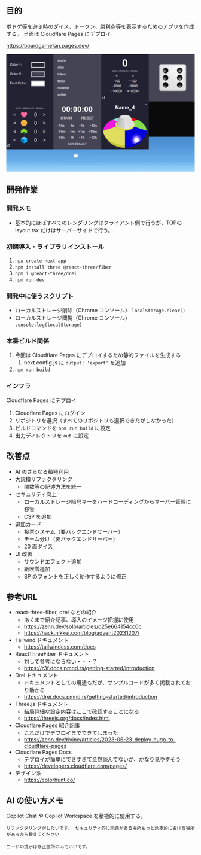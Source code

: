 ## 目的
ボドゲ等を遊ぶ時のダイス、トークン、勝利点等を表示するためのアプリを作成する。
当面は Cloudflare Pages にデプロイ。

https://boardgamefan.pages.dev/

![開発中スクショ](image.png)

## 開発作業

### 開発メモ
- 基本的にほぼすべてのレンダリングはクライアント側で行うが、TOPの layout.tsx だけはサーバーサイドで行う。

### 初期導入・ライブラリインストール
1. `npx create-next-app`
2. `npm install three @react-three/fiber`
3. `npm i @react-three/drei`
4. `npm run dev`

### 開発中に使うスクリプト
- ローカルストレージ削除（Chrome コンソール） `localStorage.clear()`
- ローカルストレージ閲覧（Chrome コンソール） `console.log(localStorage)`

### 本番ビルド関係
1. 今回は Cloudflare Pages にデプロイするため静的ファイルを生成する
   1. next.config.js に `output: 'export'` を追加
2. `npm run build`

### インフラ
Cloudflare Pages にデプロイ

1. Cloudflare Pages にログイン
2. リポジトリを選択（すべてのリポジトリも選択できたがしなかった）
3. ビルドコマンドを `npm run build` に設定
4. 出力ディレクトリを `out` に設定

## 改善点
- AI のさらなる積極利用
- 大規模リファクタリング
  - 関数等の記述方法を統一
- セキュリティ向上
  - ローカルストレージ暗号キーをハードコーディングからサーバー管理に移管
  - CSP を追加
- 追加カード
  - 投票システム（要バックエンドサーバー）
  - チーム分け（要バックエンドサーバー）
  - 20 面ダイス
- UI 改善
  - サウンドエフェクト追加
  - 紙吹雪追加
  - SP のフォントを正しく動作するように修正

## 参考URL
- react-three-fiber, drei などの紹介
  - あくまで紹介記事、導入のイメージ把握に使用
  - https://zenn.dev/solb/articles/d25e664154cc0c
  - https://hack.nikkei.com/blog/advent20231207/
- Tailwind ドキュメント
  - https://tailwindcss.com/docs
- ReactThreeFiber ドキュメント
  - 対して参考にならない・・・？
  - https://r3f.docs.pmnd.rs/getting-started/introduction
- Drei ドキュメント
  - ドキュメントとしての用途もだが、サンプルコードが多く掲載されており助かる
  - https://drei.docs.pmnd.rs/getting-started/introduction
- Three.js ドキュメント
  - 結局詳細な設定内容はここで確認することになる
  - https://threejs.org/docs/index.html
- Cloudflare Pages 紹介記事
  - これだけでデプロイまでできてしまった
  - https://zenn.dev/rivine/articles/2023-06-23-deploy-hugo-to-cloudflare-pages
- Cloudflare Pages Docs
  - デプロイが簡単にできすぎて全然読んでないが、かなり見やすそう
  - https://developers.cloudflare.com/pages/
- デザイン系
  - https://colorhunt.co/

## AI の使い方メモ
Copilot Chat や Copilot Workspace を積極的に使用する。
```
リファクタリングがしたいです。 セキュリティ的に問題がある場所もっと効率的に書ける場所があったら教えてください

コードの提示は修正箇所のみでいいです。
```
